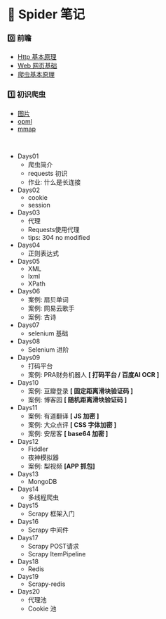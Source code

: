 # :pushpin: Spider 笔记

### :zero: 前瞻
- [Http 基本原理][splide@1]
- [Web 网页基础][splide@2]
- [爬虫基本原理][splide@3]

### :one: 初识爬虫

- [图片][spidler@1.1]
- [opml][spidler@1.2]
- [mmap][spidler@1.3]

<br/>

- Days01
  - 爬虫简介
  - requests 初识
  - 作业: 什么是长连接
- Days02
  - cookie
  - session
- Days03
  - 代理
  - Requests使用代理
  - tips: 304 no modified
- Days04
  - 正则表达式
- Days05
  - XML
  - lxml
  - XPath
- Days06
  - 案例: 扇贝单词
  - 案例: 网易云歌手
  - 案例: 古诗
- Days07
  - selenium 基础
- Days08
  - Selenium 进阶
- Days09
  - 打码平台
  - 案例: PRA财务机器人 **[ 打码平台 / 百度AI OCR ]**
- Days10
  - 案例: 豆瓣登录 **[ 固定距离滑块验证码 ]**
  - 案例: 博客园 **[ 随机距离滑块验证码 ]**
- Days11
  - 案例: 有道翻译 **[ JS 加密 ]**
  - 案例: 大众点评 **[ CSS 字体加密 ]**
  - 案例: 安居客 **[ base64 加密 ]**
- Days12
  - Fiddler
  - 夜神模拟器
  - 案例: 梨视频 **[APP 抓包]**
- Days13
  - MongoDB
- Days14
  - 多线程爬虫
- Days15
  - Scrapy 框架入门
- Days16
  - Scrapy 中间件
- Days17
  - Scrapy POST请求
  - Scrapy ItemPipeline
- Days18
  - Redis
- Days19
  - Scrapy-redis
- Days20
  - 代理池
  - Cookie 池


[splide@1]:./Http%E5%9F%BA%E6%9C%AC%E5%8E%9F%E7%90%86.md
[splide@2]:./Web网页基础.md
[splide@3]:./爬虫的基本原理.md

[spidler@1.1]:./spider.png
[spidler@1.2]:./Spider.opml
[spidler@1.3]:./Spider.mmap

